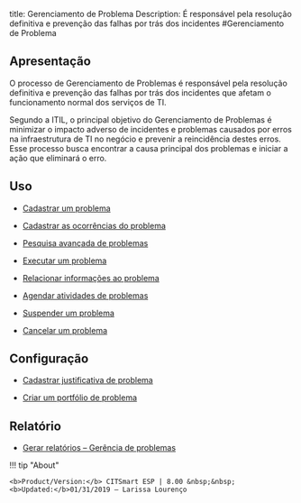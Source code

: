 title: Gerenciamento de Problema 
Description: É responsável pela resolução definitiva e prevenção das falhas por trás dos incidentes
#Gerenciamento de Problema

Apresentação
----------------

O processo de Gerenciamento de Problemas é responsável pela resolução definitiva
e prevenção das falhas por trás dos incidentes que afetam o funcionamento normal
dos serviços de TI.

Segundo a ITIL, o principal objetivo do Gerenciamento de Problemas é minimizar o
impacto adverso de incidentes e problemas causados por erros na infraestrutura
de TI no negócio e prevenir a reincidência destes erros. Esse processo busca
encontrar a causa principal dos problemas e iniciar a ação que eliminará o erro.

Uso
----------------

-   [Cadastrar um problema](/pt-br/citsmart-esp-8/processes/problem/use/register-problem.html)

-   [Cadastrar as ocorrências do problema](/pt-br/citsmart-esp-8/processes/problem/use/problem-occurrences.html)

-   [Pesquisa avançada de problemas](/pt-br/citsmart-esp-8/processes/problem/use/advanced-search-for-problem.html)

-   [Executar um problema](/pt-br/citsmart-esp-8/processes/problem/use/problem-execution.html)

-   [Relacionar informações ao problema](/pt-br/citsmart-esp-8/processes/problem/use/relate-information-to-problem.html)

-   [Agendar atividades de problemas](/pt-br/citsmart-esp-8/processes/problem/use/schedule-problem-activities.html)

-   [Suspender um problema](/pt-br/citsmart-esp-8/processes/problem/use/suspend-problem.html)

-   [Cancelar um problema](/pt-br/citsmart-esp-8/processes/problem/use/cancel-problem.html)

Configuração
----------------

-   [Cadastrar justificativa de problema](/pt-br/citsmart-esp-8/processes/problem/configuration/problem-justification.html)

-   [Criar um portfólio de problema](/pt-br/citsmart-esp-8/processes/problem/configuration/problem-portfolio.html)

Relatório
-------------

-   [Gerar relatórios – Gerência de problemas](/pt-br/citsmart-esp-8/processes/problem/configuration/generate-reports-problem-management.html)

!!! tip "About"

    <b>Product/Version:</b> CITSmart ESP | 8.00 &nbsp;&nbsp;
    <b>Updated:</b>01/31/2019 – Larissa Lourenço
